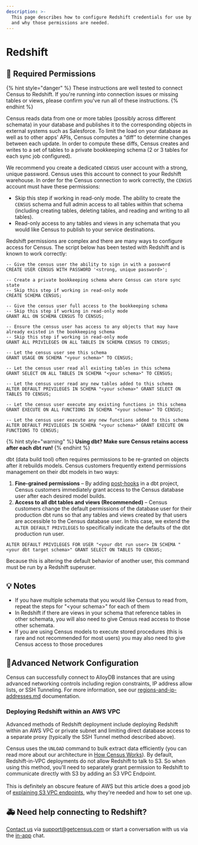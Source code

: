 ```yaml
---
description: >-
  This page describes how to configure Redshift credentials for use by Census
  and why those permissions are needed.
---
```


# Redshift

## 🔐 Required Permissions

{% hint style="danger" %}
These instructions are well tested to connect Census to Redshift. If you're running into connection issues or missing tables or views, please confirm you've run all of these instructions.
{% endhint %}

Census reads data from one or more tables (possibly across different schemata) in your database and publishes it to the corresponding objects in external systems such as Salesforce. To limit the load on your database as well as to other apps' APIs, Census computes a “diff” to determine changes between each update. In order to compute these diffs, Census creates and writes to a set of tables to a private bookkeeping schema (2 or 3 tables for each sync job configured).

We recommend you create a dedicated `CENSUS` user account with a strong, unique password. Census uses this account to connect to your Redshift warehouse. In order for the Census connection to work correctly, the `CENSUS` account must have these permissions:

* Skip this step if working in read-only mode. The ability to create the `CENSUS` schema and full admin access to all tables within that schema (including creating tables, deleting tables, and reading and writing to all tables).
* Read-only access to any tables and views in any schemata that you would like Census to publish to your service destinations.

Redshift permissions are complex and there are many ways to configure access for Census. The script below has been tested with Redshift and is known to work correctly:

```
-- Give the census user the ability to sign in with a password
CREATE USER CENSUS WITH PASSWORD '<strong, unique password>';

-- Create a private bookkeeping schema where Census can store sync state
-- Skip this step if working in read-only mode
CREATE SCHEMA CENSUS;

-- Give the census user full access to the bookkeeping schema
-- Skip this step if working in read-only mode
GRANT ALL ON SCHEMA CENSUS TO CENSUS;

-- Ensure the census user has access to any objects that may have already existed in the bookkeeping schema
-- Skip this step if working in read-only mode
GRANT ALL PRIVILEGES ON ALL TABLES IN SCHEMA CENSUS TO CENSUS;

-- Let the census user see this schema
GRANT USAGE ON SCHEMA "<your schema>" TO CENSUS;

-- Let the census user read all existing tables in this schema
GRANT SELECT ON ALL TABLES IN SCHEMA "<your schema>" TO CENSUS;

-- Let the census user read any new tables added to this schema
ALTER DEFAULT PRIVILEGES IN SCHEMA "<your schema>" GRANT SELECT ON TABLES TO CENSUS;

-- Let the census user execute any existing functions in this schema
GRANT EXECUTE ON ALL FUNCTIONS IN SCHEMA "<your schema>" TO CENSUS;

-- Let the census user execute any new functions added to this schema
ALTER DEFAULT PRIVILEGES IN SCHEMA "<your schema>" GRANT EXECUTE ON FUNCTIONS TO CENSUS;
```

{% hint style="warning" %}
**Using dbt? Make sure Census retains access after each dbt run!**
{% endhint %}

dbt (data build tool) often requires permissions to be re-granted on objects after it rebuilds models. Census customers frequently extend permissions management on their dbt models in two ways:

1. **Fine-grained permissions** – By adding [post-hooks](https://docs.getdbt.com/reference/resource-configs/pre-hook-post-hook#grant-privileges-on-a-directory-of-models) in a dbt project, Census customers immediately grant access to the Census database user after each desired model builds.
2. **Access to all dbt tables and views (Recommended)** – Census customers change the default permissions of the database user for their production dbt runs so that any tables and views created by that users are accessible to the Census database user. In this case, we extend the `ALTER DEFAULT PRIVILEGES` to specifically indicate the defaults of the dbt production run user.

```
ALTER DEFAULT PRIVILEGES FOR USER "<your dbt run user> IN SCHEMA "<your dbt target schema>" GRANT SELECT ON TABLES TO CENSUS;
```

Because this is altering the default behavior of another user, this command must be run by a Redshift superuser.

## 💡 Notes

* If you have multiple schemata that you would like Census to read from, repeat the steps for "\<your schema>" for each of them
* In Redshift if there are views in your schema that reference tables in other schemata, you will also need to give Census read access to those other schemata.
* If you are using Census models to execute stored procedures (this is rare and not recommended for most users) you may also need to give Census access to those procedures

## 🚦Advanced Network Configuration

Census can successfully connect to AlloyDB instances that are using advanced networking controls including region constraints, IP address allow lists, or SSH Tunneling. For more information, see our [regions-and-ip-addresses.md](../basics/security-and-privacy/regions-and-ip-addresses.md "mention") documentation.&#x20;

### Deploying Redshift within an AWS VPC

Advanced methods of Redshift deployment include deploying Redshift within an AWS VPC or private subnet and limiting direct database access to a separate proxy (typically the SSH Tunnel method described above).

Census uses the `UNLOAD` command to bulk extract data efficiently (you can read more about our architecture in [How Census Works](https://docs.getcensus.com/basics/security-and-privacy#how-it-works)). By default, Redshift-in-VPC deployments do not allow Redshift to talk to S3. So when using this method, you'll need to separately grant permission to Redshift to communicate directly with S3 by adding an S3 VPC Endpoint.\
\
This is definitely an obscure feature of AWS but this article does a good job of [explaining S3 VPC endpoints](https://tomgregory.com/when-to-use-an-aws-s3-vpc-endpoint/), why they're needed and how to set one up.

## 🚑 Need help connecting to Redshift?

[Contact us](mailto:support@getcensus.com) via support@getcensus.com or start a conversation with us via the [in-app](https://app.getcensus.com) chat.
